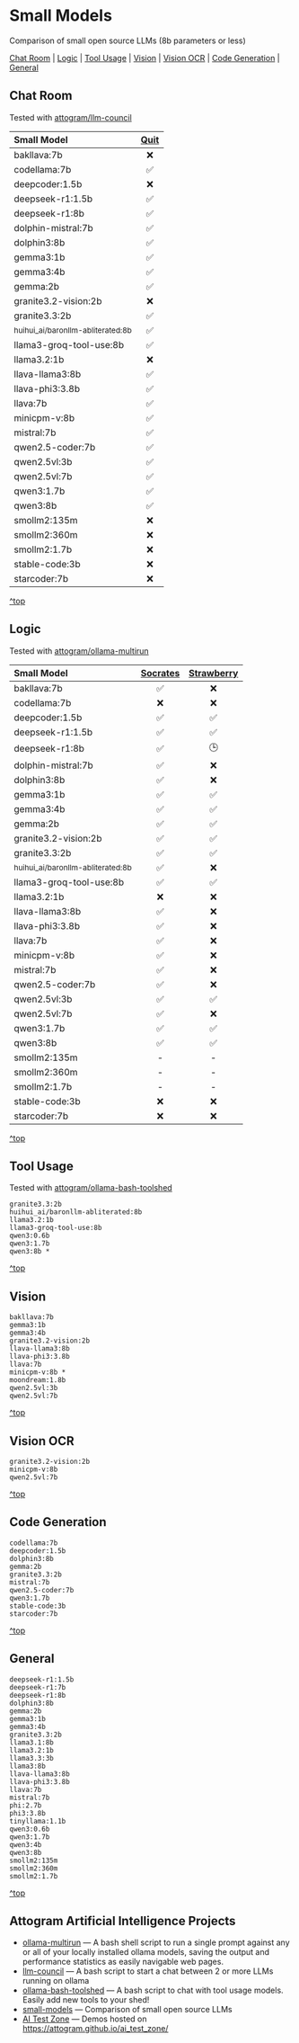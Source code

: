 <a id="top"></a>
# Small Models

Comparison of small open source LLMs (8b parameters or less)

[Chat Room](#Chat-Room) | [Logic](#Logic) | [Tool Usage](#Tool-Usage) | [Vision](#Vision) | [Vision OCR](#Vision-OCR) | [Code Generation](#Code-Generation) | [General](#General)

## Chat Room

Tested with [attogram/llm-council](https://github.com/attogram/llm-council)

| Small Model                                      | [Quit][101] |
|:-------------------------------------------------|:-----------:|
| bakllava:7b                                      |      ❌      |
| codellama:7b                                     |      ✅      |
| deepcoder:1.5b                                   |      ❌      |
| deepseek-r1:1.5b                                 |      ✅      |
| deepseek-r1:8b                                   |      ✅      |
| dolphin-mistral:7b                               |      ✅      |
| dolphin3:8b                                      |      ✅      |
| gemma3:1b                                        |      ✅      |
| gemma3:4b                                        |      ✅      |
| gemma:2b                                         |      ✅      |
| granite3.2-vision:2b                             |      ❌      |
| granite3.3:2b                                    |      ✅      |
| <small>huihui_ai/baronllm-abliterated:8b</small> |      ✅      |
| llama3-groq-tool-use:8b                          |      ✅      |
| llama3.2:1b                                      |      ❌      |
| llava-llama3:8b                                  |      ✅      |
| llava-phi3:3.8b                                  |      ✅      |
| llava:7b                                         |      ✅      |
| minicpm-v:8b                                     |      ✅      |
| mistral:7b                                       |      ✅      |
| qwen2.5-coder:7b                                 |      ✅      |
| qwen2.5vl:3b                                     |      ✅      |
| qwen2.5vl:7b                                     |      ✅      |
| qwen3:1.7b                                       |      ✅      |
| qwen3:8b                                         |      ✅      |
| smollm2:135m                                     |      ❌      |
| smollm2:360m                                     |      ❌      |
| smollm2:1.7b                                     |      ❌      |
| stable-code:3b                                   |      ❌      |
| starcoder:7b                                     |      ❌      |

[101]: <https://github.com/attogram/llm-council/blob/main/test-prompts/test.quit.txt> "Quit Test"

[^top](#top)

## Logic

Tested with [attogram/ollama-multirun](https://github.com/attogram/ollama-multirun)

| Small Model                                      | [Socrates][201] | [Strawberry][202] |
|:-------------------------------------------------|:---------------:|:-----------------:|
| bakllava:7b                                      |        ✅        |         ❌         |
| codellama:7b                                     |        ❌        |         ❌         |
| deepcoder:1.5b                                   |        ✅        |         ✅         |
| deepseek-r1:1.5b                                 |        ✅        |         ✅         |
| deepseek-r1:8b                                   |        ✅        |        🕒         |
| dolphin-mistral:7b                               |        ✅        |         ❌         |
| dolphin3:8b                                      |        ✅        |         ❌         |
| gemma3:1b                                        |        ✅        |         ✅         |
| gemma3:4b                                        |        ✅        |         ✅         |
| gemma:2b                                         |        ✅        |         ✅         |
| granite3.2-vision:2b                             |        ✅        |         ✅         |
| granite3.3:2b                                    |        ✅        |         ✅         |
| <small>huihui_ai/baronllm-abliterated:8b</small> |        ✅        |         ❌         |
| llama3-groq-tool-use:8b                          |        ✅        |         ✅         |
| llama3.2:1b                                      |        ❌        |         ❌         |
| llava-llama3:8b                                  |        ✅        |         ❌         |
| llava-phi3:3.8b                                  |        ✅        |         ❌         |
| llava:7b                                         |        ✅        |         ❌         |
| minicpm-v:8b                                     |        ✅        |         ❌         |
| mistral:7b                                       |        ✅        |         ❌         |
| qwen2.5-coder:7b                                 |        ✅        |         ❌         |
| qwen2.5vl:3b                                     |        ✅        |         ✅         |
| qwen2.5vl:7b                                     |        ✅        |         ❌         |
| qwen3:1.7b                                       |        ✅        |         ✅         |
| qwen3:8b                                         |        ✅        |         ✅         |
| smollm2:135m                                     |        -        |         -         |
| smollm2:360m                                     |        -        |         -         |
| smollm2:1.7b                                     |        -        |         -         |
| stable-code:3b                                   |        ❌        |         ❌         |
| starcoder:7b                                     |        ❌        |         ❌         |

[201]: <https://github.com/attogram/ollama-multirun/blob/main/test-prompts/socrates.txt> "Socrates Test"
[202]: <https://github.com/attogram/ollama-multirun/blob/main/test-prompts/strawberry.txt> "Strawberry Test"

[^top](#top)

## Tool Usage

Tested with [attogram/ollama-bash-toolshed](https://github.com/attogram/ollama-bash-toolshed)

```
granite3.3:2b
huihui_ai/baronllm-abliterated:8b
llama3.2:1b
llama3-groq-tool-use:8b
qwen3:0.6b
qwen3:1.7b
qwen3:8b *
```

[^top](#top)

## Vision
```
bakllava:7b
gemma3:1b
gemma3:4b
granite3.2-vision:2b 
llava-llama3:8b
llava-phi3:3.8b 
llava:7b 
minicpm-v:8b *
moondream:1.8b
qwen2.5vl:3b 
qwen2.5vl:7b
```

[^top](#top)

## Vision OCR
```
granite3.2-vision:2b
minicpm-v:8b
qwen2.5vl:7b
```

[^top](#top)

## Code Generation
```
codellama:7b
deepcoder:1.5b
dolphin3:8b
gemma:2b
granite3.3:2b
mistral:7b
qwen2.5-coder:7b
qwen3:1.7b
stable-code:3b
starcoder:7b
```

[^top](#top)

## General
```
deepseek-r1:1.5b
deepseek-r1:7b
deepseek-r1:8b
dolphin3:8b
gemma:2b
gemma3:1b
gemma3:4b
granite3.3:2b
llama3.1:8b
llama3.2:1b
llama3.3:3b
llama3:8b
llava-llama3:8b
llava-phi3:3.8b
llava:7b
mistral:7b
phi:2.7b
phi3:3.8b
tinyllama:1.1b
qwen3:0.6b
qwen3:1.7b
qwen3:4b
qwen3:8b
smollm2:135m
smollm2:360m
smollm2:1.7b
```

[^top](#top)

## Attogram Artificial Intelligence Projects

* [ollama-multirun](https://github.com/attogram/ollama-multirun) — A bash shell script to run a single prompt against any or all of your locally installed ollama models, saving the output and performance statistics as easily navigable web pages.
* [llm-council](https://github.com/attogram/llm-council) — A bash script to start a chat between 2 or more LLMs running on ollama
* [ollama-bash-toolshed](https://github.com/attogram/ollama-bash-toolshed) — A bash script to chat with tool usage models.  Easily add new tools to your shed!
* [small-models](https://github.com/attogram/small-models) — Comparison of small open source LLMs
* [AI Test Zone](https://github.com/attogram/ai_test_zone) — Demos hosted on https://attogram.github.io/ai_test_zone/
